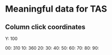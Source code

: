 # Meaningful data for TAS

## Column click coordinates

Y: 100

00: 310
10: 360
20:
30:
40:
50:
60:
70:
80:
90:
